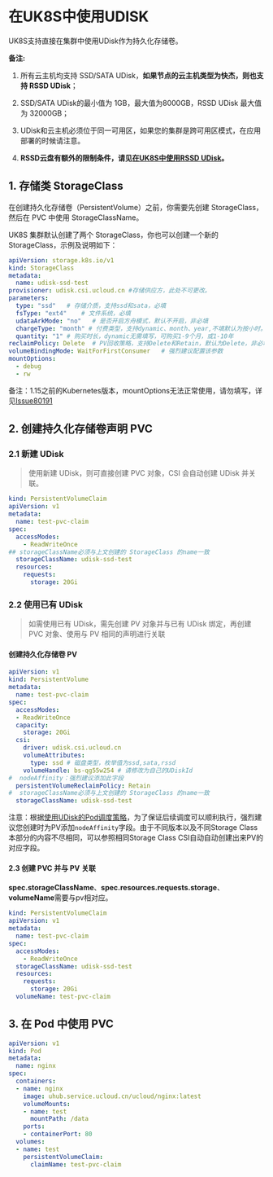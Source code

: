 # 在UK8S中使用UDISK

UK8S支持直接在集群中使用UDisk作为持久化存储卷。

**备注:**

1. 所有云主机均支持 SSD/SATA UDisk，**如果节点的云主机类型为快杰，则也支持 RSSD UDisk**；

2. SSD/SATA UDisk的最小值为 1GB，最大值为8000GB，RSSD UDisk 最大值为 32000GB；

3. UDisk和云主机必须位于同一可用区，如果您的集群是跨可用区模式，在应用部署的时候请注意。

4. **RSSD云盘有额外的限制条件，请见[在UK8S中使用RSSD UDisk](/uk8s/volume/rssdudisk)。**

## 1. 存储类 StorageClass

在创建持久化存储卷（PersistentVolume）之前，你需要先创建 StorageClass，然后在 PVC 中使用 StorageClassName。

UK8S 集群默认创建了两个 StorageClass，你也可以创建一个新的StorageClass，示例及说明如下：

```yaml
apiVersion: storage.k8s.io/v1
kind: StorageClass
metadata:
  name: udisk-ssd-test
provisioner: udisk.csi.ucloud.cn #存储供应方，此处不可更改。
parameters:
  type: "ssd"   # 存储介质，支持ssd和sata，必填
  fsType: "ext4"    # 文件系统，必填
  udataArkMode: "no"   # 是否开启方舟模式，默认不开启，非必填
  chargeType: "month" # 付费类型，支持dynamic、month、year,不填默认为按小时。
  quantity: "1" # 购买时长，dynamic无需填写，可购买1-9个月，或1-10年
reclaimPolicy: Delete  # PV回收策略，支持Delete和Retain，默认为Delete，非必填
volumeBindingMode: WaitForFirstConsumer   # 强烈建议配置该参数
mountOptions:   
  - debug
  - rw
```

备注：1.15之前的Kubernetes版本，mountOptions无法正常使用，请勿填写，详见[Issue80191](https://github.com/kubernetes/kubernetes/pull/80191)

## 2. 创建持久化存储卷声明 PVC

### 2.1 新建 UDisk

> 使用新建 UDisk，则可直接创建 PVC 对象，CSI 会自动创建 UDisk 并关联。

```yaml
kind: PersistentVolumeClaim
apiVersion: v1
metadata:
  name: test-pvc-claim
spec:
  accessModes:
    - ReadWriteOnce
## storageClassName必须与上文创建的 StorageClass 的name一致
  storageClassName: udisk-ssd-test
  resources:
    requests:
      storage: 20Gi
```

### 2.2 使用已有 UDisk

> 如需使用已有 UDisk，需先创建 PV 对象并与已有 UDisk 绑定，再创建 PVC 对象、使用与 PV 相同的声明进行关联

#### 创建持久化存储卷 PV

```yaml
apiVersion: v1
kind: PersistentVolume
metadata:
  name: test-pvc-claim
spec:
  accessModes:
  - ReadWriteOnce
  capacity:
    storage: 20Gi
  csi:
    driver: udisk.csi.ucloud.cn
    volumeAttributes:
      type: ssd # 磁盘类型，枚举值为ssd,sata,rssd
    volumeHandle: bs-qg55w254 # 请修改为自己的UDiskId
#  nodeAffinity：强烈建议添加此字段
  persistentVolumeReclaimPolicy: Retain
#  storageClassName必须与上文创建的 StorageClass 的name一致
  storageClassName: udisk-ssd-test
```

注意：根据[使用UDisk的Pod调度策略](/uk8s/troubleshooting/storage#_9-挂载udisk的pod调度问题)，为了保证后续调度可以顺利执行，强烈建议您创建时为PV添加`nodeAffinity`字段。由于不同版本以及不同Storage
Class本部分的内容不尽相同，可以参照相同Storage Class CSI自动自动创建出来PV的对应字段。

#### 2.3 创建 PVC 并与 PV 关联

**spec.storageClassName**、**spec.resources.requests.storage**、**volumeName**需要与pv相对应。

```yaml
kind: PersistentVolumeClaim
apiVersion: v1
metadata:
  name: test-pvc-claim
spec:
  accessModes:
    - ReadWriteOnce
  storageClassName: udisk-ssd-test
  resources:
    requests:
      storage: 20Gi
  volumeName: test-pvc-claim
```

## 3. 在 Pod 中使用 PVC

```yaml
apiVersion: v1
kind: Pod
metadata:
  name: nginx
spec:
  containers:
  - name: nginx
    image: uhub.service.ucloud.cn/ucloud/nginx:latest
    volumeMounts:
    - name: test
      mountPath: /data
    ports:
    - containerPort: 80
  volumes:
  - name: test
    persistentVolumeClaim:
      claimName: test-pvc-claim
```
